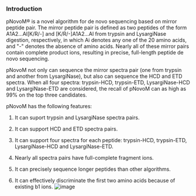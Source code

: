 ### **Introduction**
pNovoM® is a novel algorithm for de novo sequencing based on mirror peptide pair. The mirror peptide pair is defined as two peptides of the form A1A2...Al[K/R/-] and [K/R/-]A1A2...Al from trypsin and LysargiNase digestion, respectively, in which Ai denotes any one of the 20 amino acids, and "-" denotes the absence of amino acids. Nearly all of these mirror pairs contain complete product ions, resulting in precise, full-length peptide de novo sequencing.

pNovoM not only can sequence the mirror spectra pair (one from trypsin and another from LysargiNase), but also can sequence the HCD and ETD spectra. When all four spectra: trypsin-HCD, trypsin-ETD, LysargiNase-HCD and LysargiNase-ETD are considered, the recall of pNovoM can as high as 99% on the top three candidates.

pNovoM has the following features:

1. It can suport trypsin and LysargiNase spectra pairs.

2. It can support HCD and ETD spectra pairs.

3. It can support four spectra for each peptide: trypsin-HCD, trypsin-ETD, LysargiNase-HCD and LysargiNase-ETD.

4. Nearly all spectra pairs have full-complete fragment ions.

5. It can precisely sequence longer peptides than other algorithms.

6. It can effectively discriminate the first two amino acids because of existing b1 ions.
![image](
      pNovoM/pNovoM.PNG
    )
